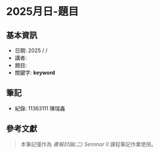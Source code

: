 # 2025月日-題目

## 基本資訊
* 日期: 2025 /  / 
* 講者: 
* 題目: 
* 關鍵字: **keyword**

## 筆記
* 紀錄: 11363111 陳瑞鑫

## 參考文獻

> 本筆記僅作為 *書報討論(二) Seminar II* 課程筆記作業使用。